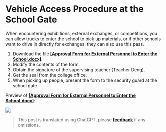 # Vehicle Access Procedure at the School Gate

When encountering exhibitions, external exchanges, or competitions, you can allow trucks to enter the school to pick up materials, or if other schools want to drive in directly for exchanges, they can also use this pass.

1. Download the file [**[Approval Form for External Personnel to Enter the School.docx]**](https://github.com/linyuxuanlin/File-host/blob/main/docs/校外人员进校审批表.docx).
2. Modify the contents of the form.
3. Obtain the signature of the supervising teacher (Teacher Deng).
4. Get the seal from the college office.
5. When picking up people, present the form to the security guard at the school gate.

Preview of [**[Approval Form for External Personnel to Enter the School.docx]**](https://github.com/linyuxuanlin/File-host/blob/main/docs/校外人员进校审批表.docx):

![](https://wiki-media-1253965369.cos.ap-guangzhou.myqcloud.com/img/20210504212412.png)

> This post is translated using ChatGPT, please [**feedback**](https://github.com/linyuxuanlin/Wiki_MkDocs/issues/new) if any omissions.
